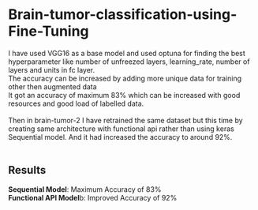 # Brain-tumor-classification-using-Fine-Tuning
I have used VGG16 as a base model and used optuna for finding the best hyperparameter like number of unfreezed layers, learning_rate, number of layers and units in fc layer.<br>
The accuracy can be increased by adding more unique data for training other then augmented data<br>
It got an accuracy of maximum 83% which can be increased with good resources and good load of labelled data.
<br><br>
Then in brain-tumor-2 I have retrained the same dataset but this time by creating same architecture with functional api rather than using keras Sequential model. And it had increased the accuracy to around 92%.
<br><br>

<h2><b>Results</b></h2>
<b>Sequential Model</b>: Maximum Accuracy of 83%<br>
<b>Functional API Model</b>b: Improved Accuracy of 92%
